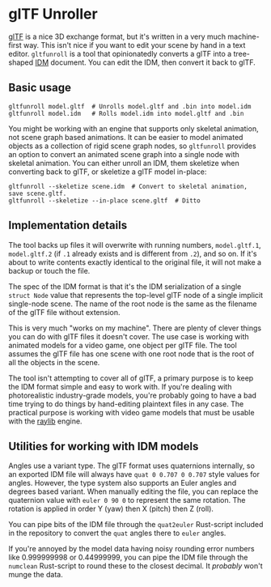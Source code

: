 # glTF Unroller

[glTF](https://www.khronos.org/gltf/) is a nice 3D exchange format, but it's written in a very much machine-first way.
This isn't nice if you want to edit your scene by hand in a text editor.
`gltfunroll` is a tool that opinionatedly converts a glTF into a tree-shaped [IDM](https://github.com/rsaarelm/idm) document.
You can edit the IDM, then convert it back to glTF.

## Basic usage

    gltfunroll model.gltf  # Unrolls model.gltf and .bin into model.idm
    gltfunroll model.idm   # Rolls model.idm into model.gltf and .bin

You might be working with an engine that supports only skeletal animation, not scene graph based animations.
It can be easier to model animated objects as a collection of rigid scene graph nodes, so `gltfunroll` provides an option to convert an animated scene graph into a single node with skeletal animation.
You can either unroll an IDM, them skeletize when converting back to glTF, or skeletize a glTF model in-place:

    gltfunroll --skeletize scene.idm  # Convert to skeletal animation, save scene.gltf.
    gltfunroll --skeletize --in-place scene.gltf  # Ditto

## Implementation details

The tool backs up files it will overwrite with running numbers, `model.gltf.1`, `model.gltf.2` (if `.1` already exists and is different from `.2`), and so on.
If it's about to write contents exactly identical to the original file, it will not make a backup or touch the file.

The spec of the IDM format is that it's the IDM serialization of a single `struct Node` value that represents the top-level glTF node of a single implicit single-node scene.
The name of the root node is the same as the filename of the glTF file without extension.

This is very much "works on my machine".
There are plenty of clever things you can do with glTF files it doesn't cover.
The use case is working with animated models for a video game, one object per glTF file.
The tool assumes the glTF file has one scene with one root node that is the root of all the objects in the scene.

The tool isn't attempting to cover all of glTF, a primary purpose is to keep the IDM format simple and easy to work with.
If you're dealing with photorealistic industry-grade models, you're probably going to have a bad time trying to do things by hand-editing plaintext files in any case.
The practical purpose is working with video game models that must be usable with the [raylib](https://www.raylib.com/) engine.

## Utilities for working with IDM models

Angles use a variant type.
The glTF format uses quaternions internally, so an exported IDM file will always have `quat 0 0.707 0 0.707` style values for angles.
However, the type system also supports an Euler angles and degrees based variant.
When manually editing the file, you can replace the quaternion value with `euler 0 90 0` to represent the same rotation.
The rotation is applied in order Y (yaw) then X (pitch) then Z (roll).

You can pipe bits of the IDM file through the `quat2euler` Rust-script included in the repository to convert the `quat` angles there to `euler` angles.

If you're annoyed by the model data having noisy rounding error numbers like 0.999999998 or 0.44999999, you can pipe the IDM file through the `numclean` Rust-script to round these to the closest decimal.
It *probably* won't munge the data.
